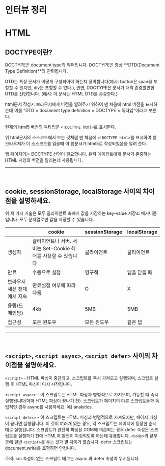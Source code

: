 # 인터뷰 정리

# HTML

## **DOCTYPE이란?**

DOCTYPE은 document type의 약어입니다. DOCTYPE은 항상 **DTD(Document Type Definition)**와 관련됩니다.

DTD는 특정 문서가 어떻게 구성되어야 하는지 정의합니다(예시: button은 span을 포함할 수 있지만, div는 포함할 수 없다.), 반면, DOCTYPE은 문서가 대략 존중할만한 DTD를 선언합니다. (예시: 이 문서는 HTML DTD를 존중한다.)

html문서 작성시 브라우저에게 버전을 알려주기 위하여 맨 처음에 html 버전을 표시하는데 이를 "DTD = document type definition = DOCTYPE = 독타입"이라고 부른다.

현재의 html5 버전의 독타입은 `<!DOCTYPE html>`로 표시한다.

위 html문서의 소스코드에서 보는 것처럼 맨 처음에 `<!DOCTYPE html>`를 표시하여 웹브라우저가 이 소스코드를 읽을때 이 웹문서가 html5로 작성되었음을 알려 준다.

웹 페이지의는 DOCTYPE 선언이 필요합니다. 유저 에이전트에게 문서가 존중하는 HTML 사양의 버전을 알리는데 사용됩니다.

---

<br>

## **cookie, sessionStorage, localStorage 사이의 차이점을 설명하세요.**

위 세 가지 기술은 모두 클라이언트 측에서 값을 저장하는 key-value 저장소 매커니즘입니다. 모두 문자열로만 값을 저장할 수 있습니다.

|                             | cookie                                                         | sessionStorage | localStorage |
| --------------------------- | -------------------------------------------------------------- | -------------- | ------------ |
| 생성자                      | 클라이언트나 서버. 서버는 Set-Cookie 헤더를 사용할 수 있습니다 | 클라이언트     | 클라이언트   |
| 만료                        | 수동으로 설정                                                  | 영구적         | 탭을 닫을 때 |
| 브라우저 세션 전체에서 지속 | 만료설정 여부에 따라 다름                                      | O              | X            |
| 용량(도메인당)              | 4kb                                                            | 5MB            | 5MB          |
| 접근성                      | 모든 윈도우                                                    | 모든 윈도우    | 같은 탭      |

---

<br>

## **`<script>`, `<script async>`, `<script defer>` 사이의 차이점을 설명하세요.**

`<script>` - HTML 파싱이 중단되고, 스크립트를 즉시 가져오고 실행되며, 스크립트 실행 후 HTML 파싱이 다시 시작됩니다.

`<script async>` - 이 스크립트는 HTML 파싱과 병렬적으로 가져오며, 가능할 때 즉시 실행됩니다(아마 HTML 파싱이 끝나기 전). 스크립트가 페이지의 다른 스크립트들과 독립적인 경우 async를 사용하세요. 예) analytics.

`<script defer>` - 이 스크립트는 HTML 파싱과 병렬적으로 가져오지만, 페이지 파싱이 끝나면 실행됩니다. 이 것이 여러개 있는 경우, 각 스크립트는 페이지에 등장한 순서대로 실행됩니다. 스크립트가 완전히 파싱된 DOM에 의존되는 경우 defer 속성은 스크립트를 실행하기 전에 HTML이 완전히 파싱되도록 하는데 유용합니다. `<body>`의 끝부분에 일반 `<script>`를 두는 것과 별 차이가 없습니다. defer 스크립트는 document.write를 포함하면 안됩니다.

주의: src 속성이 없는 스크립트 태그는 async 와 defer 속성이 무시됩니다.
